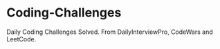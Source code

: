 # Coding-Challenges
Daily Coding Challenges Solved. 
From DailyInterviewPro, CodeWars and LeetCode.

